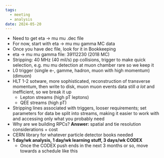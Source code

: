 ```yaml
---
tags:
  - meeting
  - analysis
date: 2024-05-20
---
```

- Need to get eta → mu mu .dec file
- For now, start with eta → mu mu gamma MC data
- Once you have dec file, look for it in Bookkeeping
- eta → mu mu gamma file: 39112230 (2018 MC)
- Stripping: 40 MHz (40 mil/s) pp collisions, trigger to make quick selection, e.g. mu mu detection at muon chamber rare so we keep it
- L0 trigger (single e-, gamme, hadron, muon with high momentum) (dimuon)
- HLT 1-2 sotware, more sophisticated, reconstruction of transverse momentum, then write to disk, muon muon events data still *a lot* and inefficient, so we break it up
	- Lepton streams (high pT leptons)
	- QEE streams (high pT)
- Stripping lines associated with triggers, looser requirements; set parameters for data be split into streams, making it easier to work with and accessing only what you probably need
- Why are we building RPCs? **Answer:** spatial and tie resolution considerations + cost
- CERN library for whatever particle detector books needed
- **1 day/wk analysis, 1 day/wk learning stuff, 3 days/wk CODEX**
	- Once the CODEX push ends in the next 3 months or so, move towards a schedule like this

